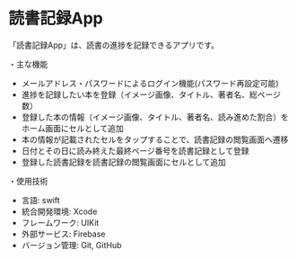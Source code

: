 # 読書記録App

「読書記録App」は、読書の進捗を記録できるアプリです。

・主な機能
- メールアドレス・パスワードによるログイン機能(パスワード再設定可能)
- 進捗を記録したい本を登録（イメージ画像、タイトル、著者名、総ページ数）
- 登録した本の情報（イメージ画像、タイトル、著者名、読み進めた割合）をホーム画面にセルとして追加
- 本の情報が記載されたセルをタップすることで、読書記録の閲覧画面へ遷移
- 日付とその日に読み終えた最終ページ番号を読書記録として登録
- 登録した読書記録を読書記録の閲覧画面にセルとして追加

・使用技術
- 言語: swift
- 統合開発環境: Xcode
- フレームワーク: UIKit
- 外部サービス: Firebase
- バージョン管理: Git, GitHub
